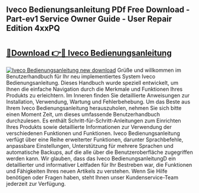 ## Iveco Bedienungsanleitung PDf Free Download - Part-ev1 Service Owner Guide - User Repair Edition 4xxPQ

# <h2><a href="http://df4w9l.blite.top/?on=Iveco+Bedienungsanleitung">🔗Download 👉🔴 Iveco Bedienungsanleitung</a></h2>

[![Iveco Bedienungsanleitung new download](https://i.imgur.com/lujVjoI.png)](http://df4w9l.blite.top/?on=Iveco+Bedienungsanleitung)
Grüße und willkommen im Benutzerhandbuch für Ihr neu implementiertes System Iveco Bedienungsanleitung. Dieses Handbuch wurde speziell entwickelt, um Ihnen die einfache Navigation durch die Merkmale und Funktionen Ihres Produkts zu erleichtern. Im Inneren finden Sie detaillierte Anweisungen zur Installation, Verwendung, Wartung und Fehlerbehebung. Um das Beste aus Ihrem Iveco Bedienungsanleitung herauszuholen, nehmen Sie sich bitte einen Moment Zeit, um dieses umfassende Benutzerhandbuch durchzulesen. Es enthält Schritt-für-Schritt-Anleitungen zum Einrichten Ihres Produkts sowie detaillierte Informationen zur Verwendung der verschiedenen Funktionen und Funktionen. Iveco Bedienungsanleitung verfügt über eine Reihe erweiterter Funktionen, darunter Sprachbefehle, anpassbare Einstellungen, Unterstützung für mehrere Sprachen und automatische Backups, auf die alle über die Benutzeroberfläche zugegriffen werden kann. Wir glauben, dass das Iveco BedienungsanleitungD ein detaillierter und informativer Leitfaden für Ihr Bestreben war, die Funktionen und Fähigkeiten Ihres neuen Artikels zu verstehen. Wenn Sie Hilfe benötigen oder Fragen haben, steht Ihnen unser Kundenservice-Team jederzeit zur Verfügung.
